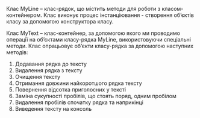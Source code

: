 Клас MyLine – клас-рядок, що містить методи для роботи з класом-контейнером. Клас виконує процес інстанціювання  - створення об’єктів класу за допомогою конструктора класу.

Клас MyText – клас-контейнер, за допомогою якого ми проводимо операції на об’єктами класу-рядка MyLine, використовуючи спеціальні методи. Клас опрацьовує об’єкти класу-рядка за допомогою наступних методів:
1)	Додавання рядка до тексту
2)	Видалення рядка з тексту
3)	Очищення тексту
4)	Отримання довжини найкоротшого рядка тексту
5)	Повернення відсотка приголосних у тексті
6)	Заміна сукупності пробілів, що стоять поряд, одним пробілом
7)	Видалення пробілів спочатку рядка та наприкінці
8)	Виведення тексту на консоль
